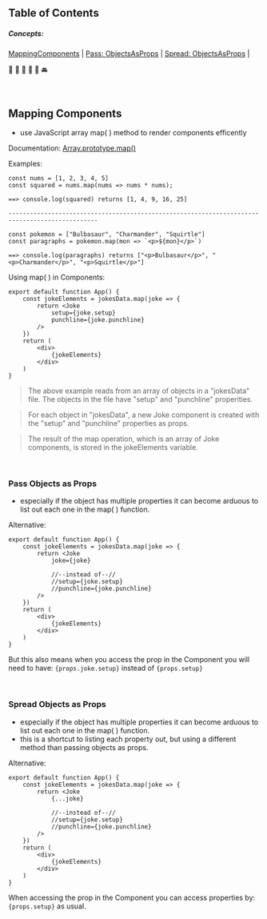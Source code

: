 ## Table of Contents

<h5>Concepts:</h5> 

[MappingComponents](#MappingComponents)  |   [Pass: ObjectsAsProps](#pass-objects-as-props)   |   [Spread: ObjectsAsProps](#spread-objects-as-props)   |   


:ocean: :whale: :milky_way: :postbox: :gem: :oncoming_automobile:

<br>

## Mapping Components
- use JavaScript array map( ) method to render components efficently 

Documentation: [Array.prototype.map()](https://developer.mozilla.org/en-US/docs/Web/JavaScript/Reference/Global_Objects/Array/map)

Examples:
```
const nums = [1, 2, 3, 4, 5]
const squared = nums.map(nums => nums * nums);

==> console.log(squared) returns [1, 4, 9, 16, 25]

-----------------------------------------------------------------------------------------------

const pokemon = ["Bulbasaur", "Charmander", "Squirtle"]
const paragraphs = pokemon.map(mon => `<p>${mon}</p>`)

==> console.log(paragraphs) returns ["<p>Bulbasaur</p>", "<p>Charmander</p>", "<p>Squirtle</p>"]
```

Using map( ) in Components:
```
export default function App() {
    const jokeElements = jokesData.map(joke => {
        return <Joke
            setup={joke.setup}
            punchline={joke.punchline}
        />
    })
    return (
        <div>
            {jokeElements}
        </div>
    )
}
```
> The above example reads from an array of objects in a "jokesData" file. The objects in the file have "setup" and "punchline" properities. 

> For each object in "jokesData", a new Joke component is created with the "setup" and "punchline" properties as props.

> The result of the map operation, which is an array of Joke components, is stored in the jokeElements variable.

<br>

### Pass Objects as Props
- especially if the object has multiple properties it can become arduous to list out each one in the map( ) function.
  
Alternative:
```
export default function App() {
    const jokeElements = jokesData.map(joke => {
        return <Joke
            joke={joke}

            //--instead of--//
            //setup={joke.setup}
            //punchline={joke.punchline}
        />
    })
    return (
        <div>
            {jokeElements}
        </div>
    )
}
```
But this also means when you access the prop in the Component you will need to have: `{props.joke.setup}` instead of `{props.setup}`

<br>

### Spread Objects as Props
- especially if the object has multiple properties it can become arduous to list out each one in the map( ) function.
- this is a shortcut to listing each property out, but using a different method than passing objects as props.
  
Alternative:
```
export default function App() {
    const jokeElements = jokesData.map(joke => {
        return <Joke
            {...joke}

            //--instead of--//
            //setup={joke.setup}
            //punchline={joke.punchline}
        />
    })
    return (
        <div>
            {jokeElements}
        </div>
    )
}
```
When accessing the prop in the Component you can access properties by: `{props.setup}` as usual.

